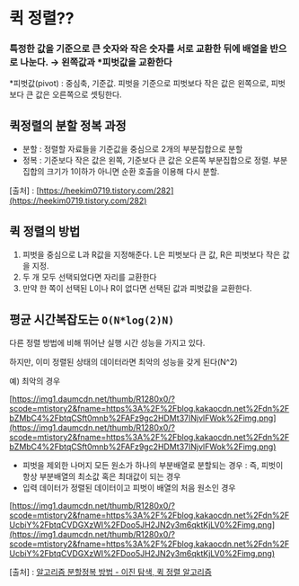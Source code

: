 # 퀵 정렬??

### 특정한 값을 기준으로 큰 숫자와 작은 숫자를 서로 교환한 뒤에 배열을 반으로 나눈다. → 왼쪽값과 *피벗값을 교환한다

*피벗값(pivot) : 중심축, 기준값. 피벗을 기준으로 피벗보다 작은 값은 왼쪽으로, 피벗보다 큰 값은 오른쪽으로 셋팅한다.

## 퀵정렬의 분할 정복 과정

- 분할 : 정렬할 자료들을 기준값을 중심으로 2개의 부분집합으로 분할
- 정복 : 기준보다 작은 값은 왼쪽, 기준보다 큰 값은 오른쪽 부분집합으로 정렬. 부분집합의 크기가 1이하가 아니면 순환 호출을 이용해 다시 분할.

[출처] : [https://heekim0719.tistory.com/282](https://heekim0719.tistory.com/282) 

## 퀵 정렬의 방법

1. 피벗을 중심으로 L과 R값을 지정해준다. L은 피벗보다 큰 값, R은 피벗보다 작은 값을 지정.
2. 두 개 모두 선택되었다면 자리를 교환한다
3. 만약 한 쪽이 선택된 L이나 R이 없다면 선택된 값과 피벗값을 교환한다.

## 평균 시간복잡도는 `O(N*log(2)N)`

다른 정렬 방법에 비해 뛰어난 실행 시간 성능을 가지고 있다.   

하지만, 이미 정렬된 상태의 데이터라면 최악의 성능을 갖게 된다(N^2) 

예) 최악의 경우

[https://img1.daumcdn.net/thumb/R1280x0/?scode=mtistory2&fname=https%3A%2F%2Fblog.kakaocdn.net%2Fdn%2FbZMbC4%2FbtqCSft0mnb%2FAFz9gc2HDMt37INjvlFWok%2Fimg.png](https://img1.daumcdn.net/thumb/R1280x0/?scode=mtistory2&fname=https%3A%2F%2Fblog.kakaocdn.net%2Fdn%2FbZMbC4%2FbtqCSft0mnb%2FAFz9gc2HDMt37INjvlFWok%2Fimg.png)

- 피벗을 제외한 나머지 모든 원소가 하나의 부분배열로 분할되는 경우 : 즉, 피벗이 항상 부분배열의 최소값 혹은 최대값이 되는 경우
- 입력 데이터가 정렬된 데이터이고 피벗이 배열의 처음 원소인 경우

[https://img1.daumcdn.net/thumb/R1280x0/?scode=mtistory2&fname=https%3A%2F%2Fblog.kakaocdn.net%2Fdn%2FUcbiY%2FbtqCVDGXzWI%2FDoo5JH2JN2y3m6qktKjLV0%2Fimg.png](https://img1.daumcdn.net/thumb/R1280x0/?scode=mtistory2&fname=https%3A%2F%2Fblog.kakaocdn.net%2Fdn%2FUcbiY%2FbtqCVDGXzWI%2FDoo5JH2JN2y3m6qktKjLV0%2Fimg.png)

[출처] : [알고리즘 분할정복 방법 - 이진 탐색, 퀵 정렬 알고리즘](https://atoz-develop.tistory.com/entry/%EC%95%8C%EA%B3%A0%EB%A6%AC%EC%A6%98-%EB%B6%84%ED%95%A0%EC%A0%95%EB%B3%B5-%EB%B0%A9%EB%B2%95-%EC%9D%B4%EC%A7%84-%ED%83%90%EC%83%89-%ED%80%B5-%EC%A0%95%EB%A0%AC-%EC%95%8C%EA%B3%A0%EB%A6%AC%EC%A6%98)
